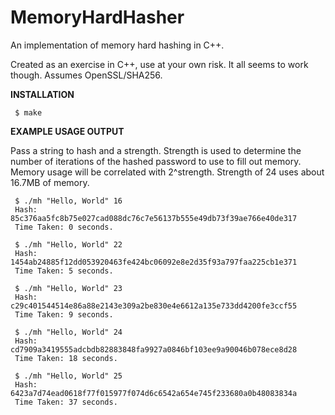 MemoryHardHasher
================

An implementation of memory hard hashing in C++.  

Created as an exercise in C++, use at your own risk.  It all seems to work 
though.  Assumes OpenSSL/SHA256.

**INSTALLATION**

     $ make

**EXAMPLE USAGE OUTPUT**

Pass a string to hash and a strength.  Strength is used to determine the number 
of iterations of the hashed password to use to fill out memory.  Memory usage 
will be correlated with 2^strength.  Strength of 24 uses about 16.7MB of memory.

     $ ./mh "Hello, World" 16
     Hash: 85c376aa5fc8b75e027cad088dc76c7e56137b555e49db73f39ae766e40de317
     Time Taken: 0 seconds.

     $ ./mh "Hello, World" 22
     Hash: 1454ab24885f12dd053920463fe424bc06092e8e2d35f93a797faa225cb1e371
     Time Taken: 5 seconds.

     $ ./mh "Hello, World" 23
     Hash: c29c401544514e86a88e2143e309a2be830e4e6612a135e733dd4200fe3ccf55
     Time Taken: 9 seconds.

     $ ./mh "Hello, World" 24
     Hash: cd7909a3419555adcbdb82883848fa9927a0846bf103ee9a90046b078ece8d28
     Time Taken: 18 seconds.

     $ ./mh "Hello, World" 25
     Hash: 6423a7d74ead0618f77f015977f074d6c6542a654e745f233680a0b48083834a
     Time Taken: 37 seconds.
